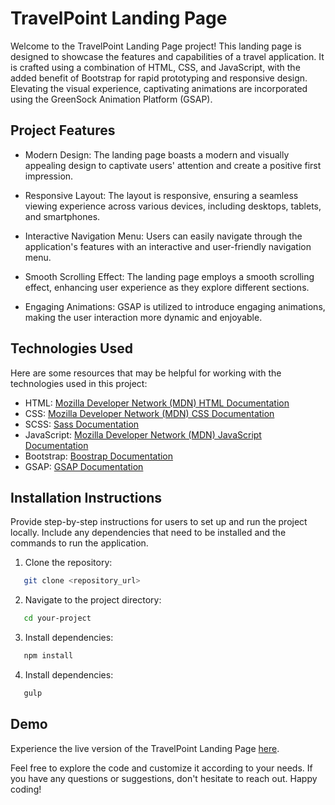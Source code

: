 # TravelPoint Landing Page

Welcome to the TravelPoint Landing Page project! This landing page is designed to showcase the features and capabilities of a travel application. It is crafted using a combination of HTML, CSS, and JavaScript, with the added benefit of Bootstrap for rapid prototyping and responsive design. Elevating the visual experience, captivating animations are incorporated using the GreenSock Animation Platform (GSAP).

## Project Features

- Modern Design: The landing page boasts a modern and visually appealing design to captivate users' attention and create a positive first impression.

- Responsive Layout: The layout is responsive, ensuring a seamless viewing experience across various devices, including desktops, tablets, and smartphones.

- Interactive Navigation Menu: Users can easily navigate through the application's features with an interactive and user-friendly navigation menu.

- Smooth Scrolling Effect: The landing page employs a smooth scrolling effect, enhancing user experience as they explore different sections.

- Engaging Animations: GSAP is utilized to introduce engaging animations, making the user interaction more dynamic and enjoyable.

## Technologies Used
Here are some resources that may be helpful for working with the technologies used in this project:

- HTML: [Mozilla Developer Network (MDN) HTML Documentation](https://developer.mozilla.org/en-US/docs/Web/HTML)
- CSS: [Mozilla Developer Network (MDN) CSS Documentation](https://developer.mozilla.org/en-US/docs/Web/CSS)
- SCSS: [Sass Documentation](https://sass-lang.com/documentation/)
- JavaScript: [Mozilla Developer Network (MDN) JavaScript Documentation](https://developer.mozilla.org/en-US/docs/Web/JavaScript)
- Bootstrap: [Boostrap Documentation](https://getbootstrap.com/docs/5.3/getting-started/introduction/)
- GSAP: [GSAP Documentation](https://greensock.com/docs/)

## Installation Instructions
Provide step-by-step instructions for users to set up and run the project locally. Include any dependencies that need to be installed and the commands to run the application.

1. Clone the repository:
```bash
   git clone <repository_url>
```

2. Navigate to the project directory:
```bash
   cd your-project
```

3. Install dependencies:
```bash
   npm install
```

4. Install dependencies:
```bash
   gulp
```

## Demo
Experience the live version of the TravelPoint Landing Page [here](https://app-landing-pages.vercel.app/).

Feel free to explore the code and customize it according to your needs. If you have any questions or suggestions, don't hesitate to reach out. Happy coding!
